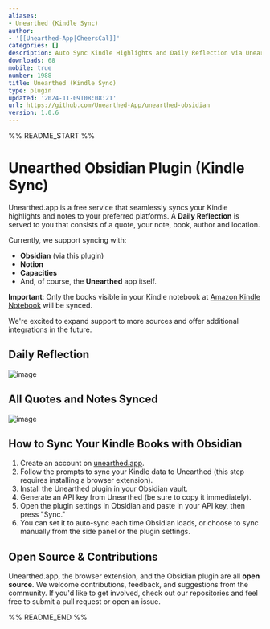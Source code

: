 ```yaml
---
aliases:
- Unearthed (Kindle Sync)
author:
- '[[Unearthed-App|CheersCal]]'
categories: []
description: Auto Sync Kindle Highlights and Daily Reflection via Unearthed
downloads: 68
mobile: true
number: 1988
title: Unearthed (Kindle Sync)
type: plugin
updated: '2024-11-09T08:08:21'
url: https://github.com/Unearthed-App/unearthed-obsidian
version: 1.0.6
---
```


%% README_START %%

# Unearthed Obsidian Plugin (Kindle Sync)

Unearthed.app is a free service that seamlessly syncs your Kindle highlights and notes to your preferred platforms.
A **Daily Reflection** is served to you that consists of a quote, your note, book, author and location.

Currently, we support syncing with:
- **Obsidian** (via this plugin)
- **Notion**
- **Capacities**
- And, of course, the **Unearthed** app itself.

**Important**: Only the books visible in your Kindle notebook at [Amazon Kindle Notebook](https://read.amazon.com/notebook) will be synced.

We're excited to expand support to more sources and offer additional integrations in the future.

## Daily Reflection
![image](https://github.com/user-attachments/assets/e0bb8af3-1d8c-4037-a38a-89a339b371f4)

## All Quotes and Notes Synced
![image](https://github.com/user-attachments/assets/50bd5fc9-c13e-4c8c-86db-ddba0a88a4cd)


## How to Sync Your Kindle Books with Obsidian

1. Create an account on [unearthed.app](https://unearthed.app).
2. Follow the prompts to sync your Kindle data to Unearthed (this step requires installing a browser extension).
3. Install the Unearthed plugin in your Obsidian vault.
4. Generate an API key from Unearthed (be sure to copy it immediately).
5. Open the plugin settings in Obsidian and paste in your API key, then press "Sync."
6. You can set it to auto-sync each time Obsidian loads, or choose to sync manually from the side panel or the plugin settings.

## Open Source & Contributions

Unearthed.app, the browser extension, and the Obsidian plugin are all **open source**. We welcome contributions, feedback, and suggestions from the community. If you'd like to get involved, check out our repositories and feel free to submit a pull request or open an issue.


%% README_END %%